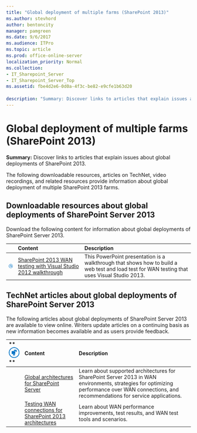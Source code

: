 ```yaml
---
title: "Global deployment of multiple farms (SharePoint 2013)"
ms.author: stevhord
author: bentoncity
manager: pamgreen
ms.date: 9/6/2017
ms.audience: ITPro
ms.topic: article
ms.prod: office-online-server
localization_priority: Normal
ms.collection:
- IT_Sharepoint_Server
- IT_Sharepoint_Server_Top
ms.assetid: fbe4d2e6-0d0a-4f3c-be82-e9cfe1b63d20

description: "Summary: Discover links to articles that explain issues about global deployments of SharePoint 2013."
---
```


# Global deployment of multiple farms (SharePoint 2013)

 **Summary:** Discover links to articles that explain issues about global deployments of SharePoint 2013. 
  
The following downloadable resources, articles on TechNet, video recordings, and related resources provide information about global deployment of multiple SharePoint 2013 farms.
  
## Downloadable resources about global deployments of SharePoint Server 2013

Download the following content for information about global deployments of SharePoint Server 2013.
  
||**Content**|**Description**|
|:-----|:-----|:-----|
|![Tutorial - student and teacher](../media/mod_icon_tutorial_M.png)|[SharePoint 2013 WAN testing with Visual Studio 2012 walkthrough](https://go.microsoft.com/fwlink/p/?LinkId=280285) <br/> |This PowerPoint presentation is a walkthrough that shows how to build a web test and load test for WAN testing that uses Visual Studio 2013.  <br/> |
   
## TechNet articles about global deployments of SharePoint Server 2013

The following articles about global deployments of SharePoint Server 2013 are available to view online. Writers update articles on a continuing basis as new information becomes available and as users provide feedback.
  
|**        ![Building blocks](../media/mod_icon_buildingblock_M.png)                 **|**Content**|**Description**|
|:-----|:-----|:-----|
||[Global architectures for SharePoint Server](http://technet.microsoft.com/library/23622f74-cc2c-4121-b22d-93e41af88b94%28Office.14%29.aspx) <br/> |Learn about supported architectures for SharePoint Server 2013 in WAN environments, strategies for optimizing performance over WAN connections, and recommendations for service applications.  <br/> |
||[Testing WAN connections for SharePoint 2013 architectures](http://technet.microsoft.com/library/4195f7af-7573-4458-9413-d454446cd862%28Office.14%29.aspx) <br/> |Learn about WAN performance improvements, test results, and WAN test tools and scenarios.  <br/> |
   

